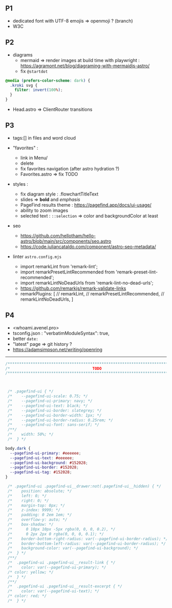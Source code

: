 ## P1

- dedicated font with UTF-8 emojis => openmoji ? (branch)
- W3C

## P2

- diagrams
  - mermaid => render images at build time with playwright : <https://agramont.net/blog/diagraming-with-mermaidjs-astro/>
  - fix `@startdot`
```css
@media (prefers-color-scheme: dark) {
  .kroki svg {
    filter: invert(100%);
  }
}
```

- Head.astro => ClientRouter transitions

## P3

- tags:[] in files and word cloud

- "favorites" :
  - link in Menu/
  - delete
  - fix favorites navigation (after astro hydration ?)
  - Favorites.astro => fix TODO

- styles :
  - fix diagram style : .flowchartTitleText
  - slides => **bold** and _emphasis_
  - PageFind results theme : https://pagefind.app/docs/ui-usage/
  - ability to zoom images
  - selected text : `::selection` => color and backgroundColor at least

- seo
  - https://github.com/hellotham/hello-astro/blob/main/src/components/seo.astro
  - https://code.juliancataldo.com/component/astro-seo-metadata/

- linter `astro.config.mjs`
  - import remarkLint from 'remark-lint';
  - import remarkPresetLintRecommended from 'remark-preset-lint-recommended';
  - import remarkLintNoDeadUrls from 'remark-lint-no-dead-urls';
  - https://github.com/remarkjs/remark-validate-links
  - remarkPlugins: [ // remarkLint, // remarkPresetLintRecommended, // remarkLintNoDeadUrls, ]

## P4

- <whoami.avenel.pro>
- tsconfig.json :	"verbatimModuleSyntax": true,
- better `date:`
- "latest" page => git history ?
- <https://adamsimpson.net/writing/openring>

---

```css
/******************************************************************************/
/*                                    TODO                                    */
/******************************************************************************/



 /* .pagefind-ui { */
 /*    --pagefind-ui-scale: 0.75; */
 /*    --pagefind-ui-primary: navy; */
 /*    --pagefind-ui-text: black; */
 /*    --pagefind-ui-border: slategrey; */
 /*    --pagefind-ui-border-width: 1px; */
 /*    --pagefind-ui-border-radius: 0.25rem; */
 /*    --pagefind-ui-font: sans-serif; */
 /**/
 /*    width: 50%; */
 /*  } */

body.dark {
  --pagefind-ui-primary: #eeeeee;
  --pagefind-ui-text: #eeeeee;
  --pagefind-ui-background: #152028;
  --pagefind-ui-border: #152028;
  --pagefind-ui-tag: #152028;
}

 /* .pagefind-ui .pagefind-ui__drawer:not(.pagefind-ui__hidden) { */
 /*    position: absolute; */
 /*    left: 0; */
 /*    right: 0; */
 /*    margin-top: 0px; */
 /*    z-index: 9999; */
 /*    padding: 0 2em 1em; */
 /*    overflow-y: auto; */
 /*    box-shadow: */
 /*      0 10px 10px -5px rgba(0, 0, 0, 0.2), */
 /*      0 2px 2px 0 rgba(0, 0, 0, 0.1); */
 /*    border-bottom-right-radius: var(--pagefind-ui-border-radius); */
 /*    border-bottom-left-radius: var(--pagefind-ui-border-radius); */
 /*    background-color: var(--pagefind-ui-background); */
 /*  } */
 /**/
 /*  .pagefind-ui .pagefind-ui__result-link { */
 /*    color: var(--pagefind-ui-primary); */
 /* color: yellow; */
 /*  } */
 /**/
 /*  .pagefind-ui .pagefind-ui__result-excerpt { */
 /*    color: var(--pagefind-ui-text); */
 /* color: red; */
 /*  } */


